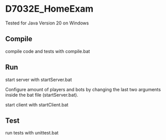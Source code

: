 # D7032E_HomeExam

Tested for Java Version 20 on Windows

## Compile
compile code and tests with compile.bat

## Run
start server with startServer.bat

Configure amount of players and bots by changing the last two arguments inside the bat file (startServer.bat).

start client with startClient.bat

## Test

run tests with unittest.bat